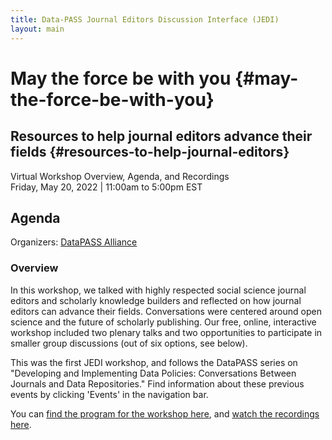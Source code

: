 ```yaml
---
title: Data-PASS Journal Editors Discussion Interface (JEDI)
layout: main
---
```


# May the force be with you {#may-the-force-be-with-you}

## Resources to help journal editors advance their fields {#resources-to-help-journal-editors}

Virtual Workshop Overview, Agenda, and Recordings  
Friday, May 20, 2022 | 11:00am to 5:00pm EST

## Agenda

Organizers: [DataPASS Alliance](http://www.data-pass.org/)

### Overview

In this workshop, we talked with highly respected social science journal editors and scholarly knowledge builders and reflected on how journal editors can advance their fields. Conversations were centered around open science and the future of scholarly publishing. Our free, online, interactive workshop included two plenary talks and two opportunities to participate in smaller group discussions (out of six options, see below).

This was the first JEDI workshop, and follows the DataPASS series on "Developing and Implementing Data Policies: Conversations Between Journals and Data Repositories." Find information about these previous events by clicking 'Events' in the navigation bar.

You can [find the program for the workshop here](https://docs.google.com/document/d/1q9bXAsG2mbXlblh9KOI6Pj6A0XYUCqe2qRYC2gLioBk/edit#heading=h.cy80sv13eb80), and [watch the recordings here](https://www.youtube.com/playlist?list=PLR4_SprASQzSjSbdULQHwoWxZtg11cbkV).
